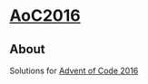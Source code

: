 # [AoC2016](http://adventofcode.com/2016)

## About
Solutions for [Advent of Code 2016](http://adventofcode.com/2016)
